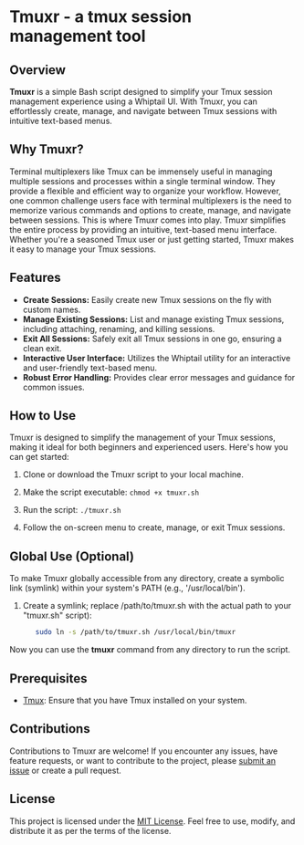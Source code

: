 # Tmuxr - a tmux session management tool

## Overview

**Tmuxr** is a simple Bash script designed to simplify your Tmux session management experience using a Whiptail UI. With Tmuxr, you can effortlessly create, manage, and navigate between Tmux sessions with intuitive text-based menus.

## Why Tmuxr?

Terminal multiplexers like Tmux can be immensely useful in managing multiple sessions and processes within a single terminal window. They provide a flexible and efficient way to organize your workflow. However, one common challenge users face with terminal multiplexers is the need to memorize various commands and options to create, manage, and navigate between sessions. This is where Tmuxr comes into play. Tmuxr simplifies the entire process by providing an intuitive, text-based menu interface. Whether you're a seasoned Tmux user or just getting started, Tmuxr makes it easy to manage your Tmux sessions.

## Features

- **Create Sessions:** Easily create new Tmux sessions on the fly with custom names.
- **Manage Existing Sessions:** List and manage existing Tmux sessions, including attaching, renaming, and killing sessions.
- **Exit All Sessions:** Safely exit all Tmux sessions in one go, ensuring a clean exit.
- **Interactive User Interface:** Utilizes the Whiptail utility for an interactive and user-friendly text-based menu.
- **Robust Error Handling:** Provides clear error messages and guidance for common issues.

## How to Use

Tmuxr is designed to simplify the management of your Tmux sessions, making it ideal for both beginners and experienced users. Here's how you can get started:

1. Clone or download the Tmuxr script to your local machine.

2. Make the script executable: `chmod +x tmuxr.sh`

3. Run the script: `./tmuxr.sh`

4. Follow the on-screen menu to create, manage, or exit Tmux sessions.

## Global Use (Optional)

To make Tmuxr globally accessible from any directory, create a symbolic link (symlink) within your system's PATH (e.g., '/usr/local/bin').

1. Create a symlink; replace /path/to/tmuxr.sh with the actual path to your "tmuxr.sh" script):

   ```bash
      sudo ln -s /path/to/tmuxr.sh /usr/local/bin/tmuxr

Now you can use the **tmuxr** command from any directory to run the script.

## Prerequisites

- [Tmux](https://github.com/tmux/tmux): Ensure that you have Tmux installed on your system.

## Contributions

Contributions to Tmuxr are welcome! If you encounter any issues, have feature requests, or want to contribute to the project, please [submit an issue](https://github.com/uberoptix/tmuxr/issues) or create a pull request.

## License

This project is licensed under the [MIT License](LICENSE). Feel free to use, modify, and distribute it as per the terms of the license.
